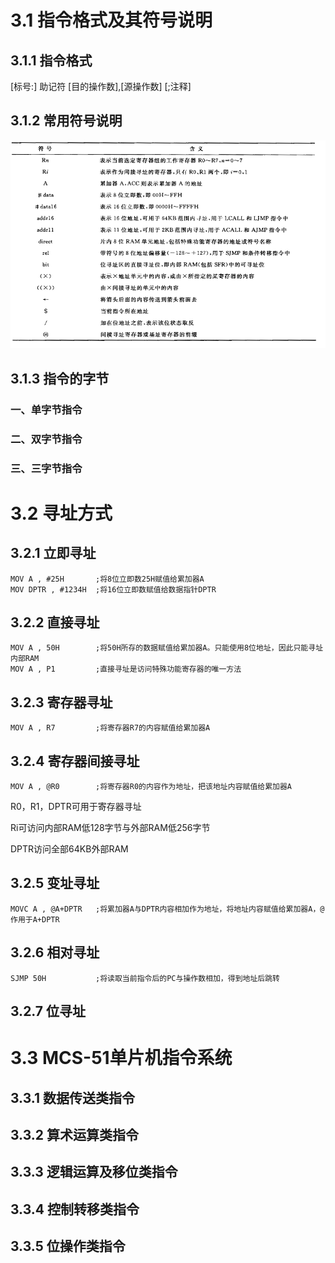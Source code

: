 # 3.1 指令格式及其符号说明

## 3.1.1 指令格式

[标号:] 助记符 [目的操作数],[源操作数] [;注释]

## 3.1.2 常用符号说明

![image-20220304225953514](pic/image-20220304225953514.png)

## 3.1.3 指令的字节

### 一、单字节指令

### 二、双字节指令

### 三、三字节指令



# 3.2 寻址方式

## 3.2.1 立即寻址

```assembly
MOV A , #25H       ;将8位立即数25H赋值给累加器A
MOV DPTR , #1234H  ;将16位立即数赋值给数据指针DPTR
```

## 3.2.2 直接寻址

```assembly
MOV A , 50H        ;将50H所存的数据赋值给累加器A。只能使用8位地址，因此只能寻址内部RAM
MOV A , P1         ;直接寻址是访问特殊功能寄存器的唯一方法
```

## 3.2.3 寄存器寻址

```assembly
MOV A , R7         ;将寄存器R7的内容赋值给累加器A
```

## 3.2.4 寄存器间接寻址

```assembly
MOV A , @R0        ;将寄存器R0的内容作为地址，把该地址内容赋值给累加器A
```

R0，R1，DPTR可用于寄存器寻址

Ri可访问内部RAM低128字节与外部RAM低256字节

DPTR访问全部64KB外部RAM

## 3.2.5 变址寻址

```assembly
MOVC A , @A+DPTR   ;将累加器A与DPTR内容相加作为地址，将地址内容赋值给累加器A，@作用于A+DPTR
```

## 3.2.6 相对寻址

```assembly
SJMP 50H           ;将读取当前指令后的PC与操作数相加，得到地址后跳转
```

## 3.2.7 位寻址



# 3.3 MCS-51单片机指令系统

## 3.3.1 数据传送类指令

## 3.3.2 算术运算类指令

## 3.3.3 逻辑运算及移位类指令

## 3.3.4 控制转移类指令

## 3.3.5 位操作类指令